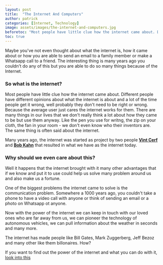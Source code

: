 ```yaml
---
layout: post
title:  "The Internet And Computers"
author: patrick
categories: [Internet, Technology]
image: assets/images/the-internet-and-computers.jpg
beforetoc: "Most people have little clue how the internet came about. Different people have different opinions about what the internet is about.. "
toc: true
---
```


Maybe you've not even thought about what the internet is, how it came about or how you are able to send an email to a family member or make a Whatsapp call to a friend. The interesting thing is many years ago you couldn't do any of this but you are able to do so many things because of the Internet.

### So what is the internet?

Most people have little clue how the internet came about. Different people have different opinions about what the internet is about and a lot of the time people get it wrong, well probably they don't need to be right or wrong. Because the average user just cares the internet works for them. There are many things in our lives that we don't really think a lot about how they came to be but use them anyway. Like the pen you use for writng, the zip on your cloth, the fan in your room - we don't even know who their inventors are. The same thing is often said about the internet.

Many years ago, the internet was started as project by two people **[Vint Cerf](https://en.wikipedia.org/wiki/Vint_Cerf)** and **[Bob Kahn](https://en.wikipedia.org/wiki/Bob_Kahn)** that resulted in what we have as the internet today.

### Why should we even care about this?

Well it happens that the internet brought with it many other advantages that if we know and put it to use could help us solve many problem around us and also make us a fortune.

One of the biggest problems the internet came to solve is the communication problem. Somewhere a 1000 years ago, you couldn't take a phone to have a video call with anyone or think of sending an email or a photo on Whatsapp ot anyone.

Now with the power of the internet we can keep in touch with our loved ones who are far away from us, we can pioneer the technology of autonomous vehicles, we can pull information about the weather in seconds and many more.

The internet has made people like Bill Gates, Mark Zuggerberg, Jeff Bezoz and many other like them billonaires. How?

If you want to find out the power of the internet and what you can do with it, [look into this](https://www.youtube.com/c/theroadmap/playlists)
